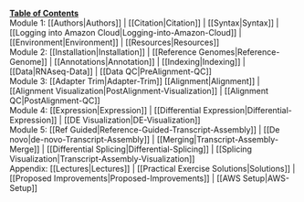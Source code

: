 **[Table of Contents](https://github.com/griffithlab/rnaseq_tutorial/wiki)**<br>
Module 1: [[Authors|Authors]] | [[Citation|Citation]] | [[Syntax|Syntax]] | [[Logging into Amazon Cloud|Logging-into-Amazon-Cloud]] | [[Environment|Environment]] | [[Resources|Resources]]<br>
Module 2: [[Installation|Installation]] | [[Reference Genomes|Reference-Genome]] | [[Annotations|Annotation]] | [[Indexing|Indexing]] | [[Data|RNAseq-Data]] | [[Data QC|PreAlignment-QC]]<br>
Module 3: [[Adapter Trim|Adapter-Trim]] [[Alignment|Alignment]] | [[Alignment Visualization|PostAlignment-Visualization]] | [[Alignment QC|PostAlignment-QC]]<br>
Module 4: [[Expression|Expression]] | [[Differential Expression|Differential-Expression]] | [[DE Visualization|DE-Visualization]]<br>
Module 5: [[Ref Guided|Reference-Guided-Transcript-Assembly]] | [[De novo|de-novo-Transcript-Assembly]] | [[Merging|Transcript-Assembly-Merge]] | [[Differential Splicing|Differential-Splicing]] | [[Splicing Visualization|Transcript-Assembly-Visualization]]<br>
Appendix: [[Lectures|Lectures]] | [[Practical Exercise Solutions|Solutions]] | [[Proposed Improvements|Proposed-Improvements]] | [[AWS Setup|AWS-Setup]]<br>

